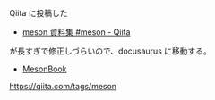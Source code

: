 Qiita に投稿した

- [meson 資料集 #meson - Qiita](https://qiita.com/ousttrue/items/1743cd16e715835c5525)

が長すぎで修正しづらいので、docusaurus に移動する。

- [MesonBook](https://ousttrue.github.io/meson_book/)

https://qiita.com/tags/meson

